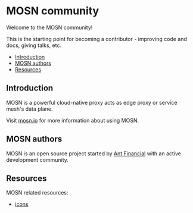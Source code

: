# MOSN community
Welcome to the MOSN community!

This is the starting point for becoming a contributor - improving code and docs, giving talks, etc.

- [Introduction](#introduction)
- [MOSN authors](#mosn-authors)
- [Resources](#resources)

## Introduction

MOSN is a powerful cloud-native proxy acts as edge proxy or service mesh's data plane.

Visit [mosn.io](https://mosn.io) for more information about using MOSN.

## MOSN authors

MOSN is an open source project started by [Ant Financial](https://www.antfin.com/) with an active development community.

## Resources

MOSN related resources:

- [icons](icons)